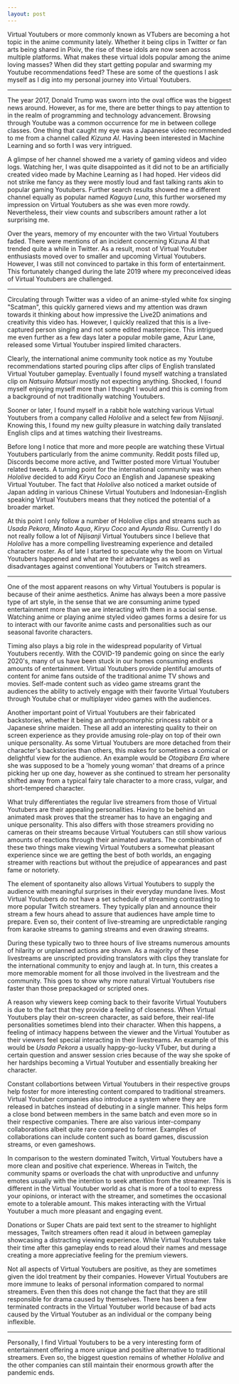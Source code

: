 ```yaml
---
layout: post
---
```


Virtual Youtubers or more commonly known as VTubers are becoming a hot topic
in the anime community lately. Whether it being clips in Twitter or fan arts being
shared in Pixiv, the rise of these idols are now seen across multiple platforms.
What makes these virtual idols popular among the anime loving masses? When did they
start getting popular and swarming my Youtube recommendations feed? These are some of the
questions I ask myself as I dig into my personal journey into Virtual Youtubers.

---

The year 2017, Donald Trump was sworn into the oval office was the biggest
news around. However, as for me, there are better things to pay attention to
in the realm of programming and technology advancement. Browsing through Youtube
was a common occurrence for me in between college classes. One thing that caught my eye
was a Japanese video recommended to me from a channel called *Kizuna AI*. Having been
interested in Machine Learning and so forth I was very intrigued.

A glimpse of her channel showed me a variety of gaming videos and video logs. Watching her,
I was quite disappointed as it did not to be an artificially created video made by Machine
Learning as I had hoped. Her videos did not strike me fancy as they were mostly loud and fast
talking rants akin to popular gaming Youtubers. Further search results showed me a different channel
equally as popular named *Kaguya Luna*, this further worsened my impression on Virtual Youtubers as
she was even more rowdy. Nevertheless, their view counts and subscribers amount rather a lot surprising
me.

Over the years, memory of my encounter with the two Virtual Youtubers faded. There were mentions
of an incident concerning Kizuna AI that trended quite a while in Twitter. As a result, most of
Virtual Youtuber enthusiasts moved over to smaller and upcoming Virtual Youtubers. However, I was still not
convinced to partake in this form of entertainment. This fortunately changed during the late 2019 where my
preconceived ideas of Virtual Youtubers are challenged.

---

Circulating through Twitter was a video of an anime-styled white fox singing "Scatman", this quickly
garnered views and my attention was drawn towards it thinking about how impressive the Live2D animations
and creativity this video has. However, I quickly realized that this is a live-captured person singing
and not some edited masterpiece. This intrigued me even further as a few days later a popular mobile game,
Azur Lane, released some Virtual Youtuber inspired limited characters.

Clearly, the international anime community took notice as my Youtube recommendations started pouring
clips after clips of English translated Virtual Youtuber gameplay. Eventually I found myself watching
a translated clip on *Natsuiro Matsuri* mostly not expecting anything. Shocked, I found myself enjoying
myself more than I thought I would and this is coming from a background of not traditionally watching Youtubers.

Sooner or later, I found myself in a rabbit hole watching various Virtual Youtubers from a company called
*Hololive* and a select few from *Nijisanji*. Knowing this, I found my new guilty pleasure in watching daily
translated English clips and at times watching their livestreams.

Before long I notice that more and more people are watching these Virtual Youtubers particularly from the anime
community. Reddit posts filled up, Discords become more active, and Twitter posted more Virtual Youtuber related
tweets. A turning point for the international community was when *Hololive* decided to add *Kiryu Coco* an English
and Japanese speaking Virtual Youtuber. The fact that *Hololive* also noticed a market outside of Japan adding in
various Chinese Virtual Youtubers and Indonesian-English speaking Virtual Youtubers means that they noticed the
potential of a broader market.

At this point I only follow a number of Hololive clips and streams such as *Usada Pekora*, *Minato Aqua*, *Kiryu
Coco* and *Ayunda Risu*. Currently I do not really follow a lot of *Nijisanji* Virtual Youtubers since I believe
that *Hololive* has a more compelling livestreaming experience and detailed character roster. As of late I started
to speculate why the boom on Virtual Youtubers happened and what are their advantages as well as disadvantages
against conventional Youtubers or Twitch streamers.

---

One of the most apparent reasons on why Virtual Youtubers is popular is because of their anime aesthetics.
Anime has always been a more passive type of art style, in the sense that we are consuming anime typed
entertainment more than we are interacting with them in a social sense. Watching anime or playing anime styled
video games forms a desire for us to interact with our favorite anime casts and personalities such as
our seasonal favorite characters.

Timing also plays a big role in the widespread popularity of Virtual Youtubers recently. With the COVID-19
pandemic going on since the early 2020's, many of us have been stuck in our homes consuming endless amounts
of entertainment. Virtual Youtubers provide plentiful amounts of content for anime fans outside of the
traditional anime TV shows and movies. Self-made content such as video game streams grant the audiences
the ability to actively engage with their favorite Virtual Youtubers through Youtube chat or multiplayer
video games with the audiences.

Another important point of Virtual Youtubers are their fabricated backstories, whether it being an
anthropomorphic princess rabbit or a Japanese shrine maiden. These all add an interesting quality to their on
screen experience as they provide amusing role-play on top of their own unique personality. As some Virtual
Youtubers are more detached from their character's backstories than others, this makes for sometimes a comical or
delightful view for the audience. An example would be *Otogibara Era* where she was supposed to be a 'homely
young woman' that dreams of a prince picking her up one day, however as she continued to stream her personality
shifted away from a typical fairy tale character to a more crass, vulgar, and short-tempered character.

What truly differentiates the regular live streamers from those of Virtual Youtubers are their appealing
personalities. Having to be behind an animated mask proves that the streamer has to have an engaging and
unique personality. This also differs with those streamers providing no cameras on their streams because
Virtual Youtubers can still show various amounts of reactions through their animated avatars. The combination
of these two things make viewing Virtual Youtubers a somewhat pleasant experience since we are getting the best
of both worlds, an engaging streamer with reactions but without the prejudice of appearances and past fame or
notoriety.

The element of spontaneity also allows Virtual Youtubers to supply the audience with meaningful
surprises in their everyday mundane lives. Most Virtual Youtubers do not have a set schedule of streaming
contrasting to more popular Twitch streamers. They typically plan and announce their stream a few hours
ahead to assure that audiences have ample time to prepare. Even so, their content of live-streaming are
unpredictable ranging from karaoke streams to gaming streams and even drawing streams.

During these typically two to three hours of live streams numerous amounts of hilarity or unplanned actions are
shown. As a majority of these livestreams are unscripted providing translators with clips they translate for the
international community to enjoy and laugh at. In turn, this creates a more memorable moment for all those
involved in the livestream and the community. This goes to show why more natural Virtual Youtubers
rise faster than those prepackaged or scripted ones.

A reason why viewers keep coming back to their favorite Virtual Youtubers is due to the fact that
they provide a feeling of closeness. When Virtual Youtubers play their on-screen character, as said before,
their real-life personalities sometimes blend into their character. When this happens, a feeling of
intimacy happens between the viewer and the Virtual Youtuber as their viewers feel special interacting in their
livestreams. An example of this would be *Usada Pekora* a usually happy-go-lucky VTuber, but during a
certain question and answer session cries because of the way she spoke of her hardships becoming a Virtual
Youtuber and essentially breaking her character.

Constant collabortions between Virtual Youtubers in their respective groups help foster for more
interesting content compared to traditional streamers. Virtual Youtuber companies also introduce
a system where they are released in batches instead of debuting in a single manner. This helps form
a close bond between members in the same batch and even more so in their respective companies. There are
also various inter-company collaborations albeit quite rare compared to former. Examples of collaborations
can include content such as board games, discussion streams, or even gameshows.

In comparison to the western dominated Twitch, Virtual Youtubers have a more clean and positive
chat experience. Whereas in Twitch, the community spams or overloads the chat with unproductive
and unfunny emotes usually with the intention to seek attention from the streamer. This is different
in the Virtual Youtuber world as chat is more of a tool to express your opinions, or interact with the
streamer, and sometimes the occasional emote to a tolerable amount. This makes interacting with the Virtual
Youtuber a much more pleasant and engaging event.

Donations or Super Chats are paid text sent to the streamer to highlight messages, Twitch streamers often read
it aloud in between gameplay showcasing a distracting viewing experience. While Virtual Youtubers take their
time after this gameplay ends to read aloud their names and message creating a more appreciative feeling for the
premium viewers.

Not all aspects of Virtual Youtubers are positive, as they are sometimes given the idol treatment by
their companies. However Virtual Youtubers are more immune to leaks of personal information compared to
normal streamers. Even then this does not change the fact that they are still responsible for drama caused by
themselves. There has been a few terminated contracts in the Virtual Youtuber world because of bad acts
caused by the Virtual Youtuber as an individual or the company being inflexible.

---

Personally, I find Virtual Youtubers to be a very interesting form of entertainment offering a more
unique and positive alternative to traditional streamers. Even so, the biggest question remains
of whether *Hololive* and the other companies can still maintain their enormous growth after the
pandemic ends.
